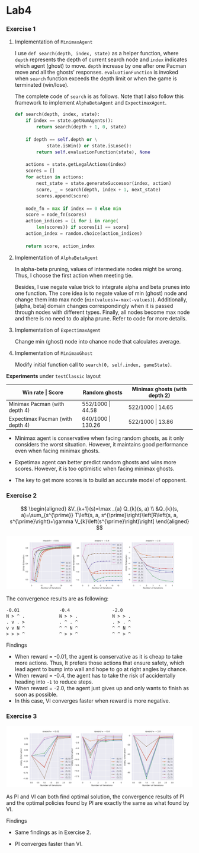 # Lab4

### Exercise 1

1. Implementation of `MinimaxAgent`

   I use `def search(depth, index, state)` as a helper function, where `depth` represents the depth of current search node and `index` indicates which agent (ghost) to move. `depth` increase by one after one Pacman move and all the ghosts' responses. `evaluationFunction`  is invoked when `search` function exceeds the depth limit or when the game is terminated (win/lose). 

   The complete code of `search` is as follows. Note that I also follow this framework to implement `AlphaBetaAgent` and `ExpectimaxAgent`.

   ```python
   def search(depth, index, state):
       if index == state.getNumAgents():
           return search(depth + 1, 0, state)
   
       if depth == self.depth or \
               state.isWin() or state.isLose():
           return self.evaluationFunction(state), None
   
       actions = state.getLegalActions(index)
       scores = []
       for action in actions:
           next_state = state.generateSuccessor(index, action)
           score, _ = search(depth, index + 1, next_state)
           scores.append(score)
   
       node_fn = max if index == 0 else min
       score = node_fn(scores)
       action_indices = [i for i in range(
           len(scores)) if scores[i] == score]
       action_index = random.choice(action_indices)
   
       return score, action_index
   ```

2. Implementation of `AlphaBetaAgent`

   In alpha-beta pruning, values of intermediate nodes might be wrong. Thus, I choose the first action when meeting tie.

   Besides, I use negate value trick to integrate alpha and beta prunes into one function. The core idea is to negate value of min (ghost) node and change them into max node (`min(values)=-max(-values)`). Additionally, [alpha, beta] domain changes correspondingly when it is passed through nodes with different types. Finally, all nodes become max node and there is no need to do alpha prune. Refer to code for more details.
   
3. Implementation of `ExpectimaxAgent`

   Change min (ghost) node into chance node that calculates average.

4. Implementation of `MinimaxGhost`

   Modify initial function call to `search(0, self.index, gameState)`.

**Experiments** under `testClassic` layout

| Win rate \| Score                | Random ghosts      | Minimax ghosts (with depth 2) |
| -------------------------------- | ------------------ | ----------------------------- |
| Minimax Pacman (with depth 4)    | 552/1000 \|  44.58 | 522/1000 \|  14.65            |
| Expectimax Pacman (with depth 4) | 640/1000 \| 130.26 | 522/1000 \|  13.86            |

- Minimax agent is conservative when facing random ghosts, as it only considers the worst situation. However, it maintains good performance even when facing minimax ghosts.

- Expetimax agent can better predict random ghosts and wins more scores. However, it is too optimistic when facing minimax ghosts.

- The key to get more scores is to build an accurate model of opponent.

  

### Exercise 2

$$
\begin{aligned}
&V_{k+1}(s)=\max _{a} Q_{k}(s, a) \\
&Q_{k}(s, a)=\sum_{s^{\prime}} T\left(s, a, s^{\prime}\right)\left[R\left(s, a, s^{\prime}\right)+\gamma V_{k}\left(s^{\prime}\right)\right] 
\end{aligned}
$$

![](img/VI.png)

The convergence results are as following:

```
-0.01				-0.4				-2.0
N > ^ .				N > > .				N > > .
. v . >				. ^ . ^				. > . ^
v v N ^				^ ^ N ^				^ ^ N ^
> > > ^				^ > > ^				^ ^ > ^
```

Findings

- When reward = -0.01, the agent is conservative as it is cheap to take more actions. Thus, It prefers those actions that ensure safety, which lead agent to bump into wall and hope to go at right angles by chance.
- When reward = -0.4, the agent has to take the risk of accidentally heading into `-1` to reduce steps.
- When reward = -2.0, the agent just gives up and only wants to finish as soon as possible.
- In this case, VI converges faster when reward is more negative.



### Exercise 3

![](img/PI.png)

As PI and VI can both find optimal solution, the convergence results of PI and the optimal policies found by PI are exactly the same as what found by VI.

Findings

- Same findings as in Exercise 2.

- PI converges faster than VI.

